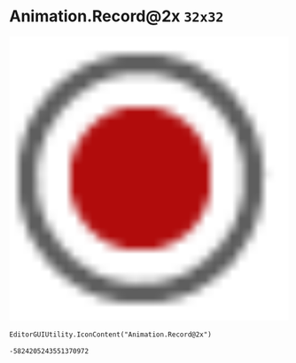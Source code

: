 # Animation.Record@2x `32x32`
<img src="/img/Animation.Record@2x.png" width=512 height=512>

``` CSharp
EditorGUIUtility.IconContent("Animation.Record@2x")
```
```
-5824205243551370972
```
